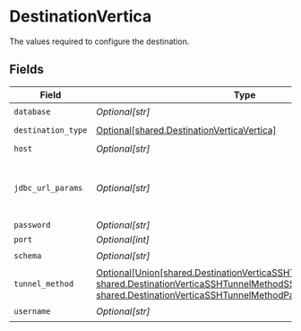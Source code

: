 # DestinationVertica

The values required to configure the destination.


## Fields

| Field                                                                                                                                                                                                                                                           | Type                                                                                                                                                                                                                                                            | Required                                                                                                                                                                                                                                                        | Description                                                                                                                                                                                                                                                     | Example                                                                                                                                                                                                                                                         |
| --------------------------------------------------------------------------------------------------------------------------------------------------------------------------------------------------------------------------------------------------------------- | --------------------------------------------------------------------------------------------------------------------------------------------------------------------------------------------------------------------------------------------------------------- | --------------------------------------------------------------------------------------------------------------------------------------------------------------------------------------------------------------------------------------------------------------- | --------------------------------------------------------------------------------------------------------------------------------------------------------------------------------------------------------------------------------------------------------------- | --------------------------------------------------------------------------------------------------------------------------------------------------------------------------------------------------------------------------------------------------------------- |
| `database`                                                                                                                                                                                                                                                      | *Optional[str]*                                                                                                                                                                                                                                                 | :heavy_check_mark:                                                                                                                                                                                                                                              | Name of the database.                                                                                                                                                                                                                                           |                                                                                                                                                                                                                                                                 |
| `destination_type`                                                                                                                                                                                                                                              | [Optional[shared.DestinationVerticaVertica]](undefined/models/shared/destinationverticavertica.md)                                                                                                                                                              | :heavy_check_mark:                                                                                                                                                                                                                                              | N/A                                                                                                                                                                                                                                                             |                                                                                                                                                                                                                                                                 |
| `host`                                                                                                                                                                                                                                                          | *Optional[str]*                                                                                                                                                                                                                                                 | :heavy_check_mark:                                                                                                                                                                                                                                              | Hostname of the database.                                                                                                                                                                                                                                       |                                                                                                                                                                                                                                                                 |
| `jdbc_url_params`                                                                                                                                                                                                                                               | *Optional[str]*                                                                                                                                                                                                                                                 | :heavy_minus_sign:                                                                                                                                                                                                                                              | Additional properties to pass to the JDBC URL string when connecting to the database formatted as 'key=value' pairs separated by the symbol '&'. (example: key1=value1&key2=value2&key3=value3).                                                                |                                                                                                                                                                                                                                                                 |
| `password`                                                                                                                                                                                                                                                      | *Optional[str]*                                                                                                                                                                                                                                                 | :heavy_minus_sign:                                                                                                                                                                                                                                              | Password associated with the username.                                                                                                                                                                                                                          |                                                                                                                                                                                                                                                                 |
| `port`                                                                                                                                                                                                                                                          | *Optional[int]*                                                                                                                                                                                                                                                 | :heavy_minus_sign:                                                                                                                                                                                                                                              | Port of the database.                                                                                                                                                                                                                                           | 5433                                                                                                                                                                                                                                                            |
| `schema`                                                                                                                                                                                                                                                        | *Optional[str]*                                                                                                                                                                                                                                                 | :heavy_check_mark:                                                                                                                                                                                                                                              | Schema for vertica destination                                                                                                                                                                                                                                  |                                                                                                                                                                                                                                                                 |
| `tunnel_method`                                                                                                                                                                                                                                                 | [Optional[Union[shared.DestinationVerticaSSHTunnelMethodNoTunnel, shared.DestinationVerticaSSHTunnelMethodSSHKeyAuthentication, shared.DestinationVerticaSSHTunnelMethodPasswordAuthentication]]](undefined/models/shared/destinationverticasshtunnelmethod.md) | :heavy_minus_sign:                                                                                                                                                                                                                                              | Whether to initiate an SSH tunnel before connecting to the database, and if so, which kind of authentication to use.                                                                                                                                            |                                                                                                                                                                                                                                                                 |
| `username`                                                                                                                                                                                                                                                      | *Optional[str]*                                                                                                                                                                                                                                                 | :heavy_check_mark:                                                                                                                                                                                                                                              | Username to use to access the database.                                                                                                                                                                                                                         |                                                                                                                                                                                                                                                                 |